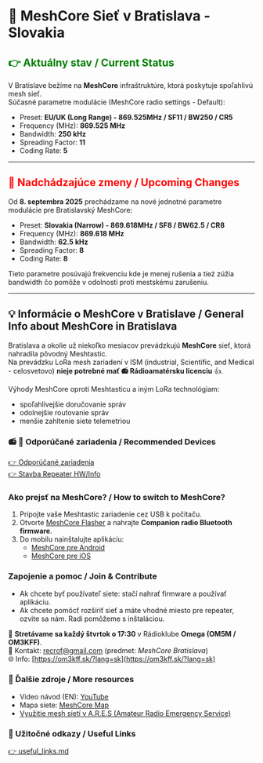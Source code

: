 # 🛜 MeshCore Sieť v Bratislava - Slovakia 


## <span style="color:green">👉 Aktuálny stav / Current Status</span>
V Bratislave bežíme na **MeshCore** infraštruktúre, ktorá poskytuje spoľahlivú mesh sieť.  
Súčasné parametre modulácie (MeshCore radio settings - Default):

- Preset: **EU/UK (Long Range) - 869.525MHz / SF11 / BW250 / CR5**
- Frequency (MHz): **869.525 MHz**
- Bandwidth: **250 kHz**
- Spreading Factor: **11**
- Coding Rate: **5**

---

## <span style="color:red">🚨 Nadchádzajúce zmeny / Upcoming Changes</span>
Od **8. septembra 2025** prechádzame na nové jednotné parametre modulácie pre Bratislavský MeshCore:

- Preset: **Slovakia (Narrow) - 869.618MHz / SF8 / BW62.5 / CR8**
- Frequency (MHz): **869.618 MHz**
- Bandwidth: **62.5 kHz**
- Spreading Factor:  **8**
- Coding Rate: **8**

Tieto parametre posúvajú frekvenciu kde je menej rušenia a tież zúžia bandwidth čo pomôže v odolnosti proti mestskému zarušeniu.

---

## 💡 Informácie o MeshCore v Bratislave / General Info about MeshCore in Bratislava
Bratislava a okolie už niekoľko mesiacov prevádzkujú **MeshCore** sieť, ktorá nahradila pôvodný Meshtastic.  
Na prevádzku LoRa mesh zariadení v ISM (industrial, Scientific, and Medical - celosvetovo) **nieje potrebné mať 📻 Rádioamatérsku licenciu** 👍.  

Výhody MeshCore oproti Meshtasticu a iným LoRa technológiam:

- spoľahlivejšie doručovanie správ  
- odolnejšie routovanie správ  
- menšie zahltenie siete telemetriou  

### 📻 📡 Odporúčané zariadenia / Recommended Devices
[👉 Odporúčané zariadenia](./hardware.md)  
[👉 Stavba Repeater HW/Info](./howto_repeater_build.md)  

### Ako prejsť na MeshCore? / How to switch to MeshCore?
1. Pripojte vaše Meshtastic zariadenie cez USB k počítaču.  
2. Otvorte [MeshCore Flasher](https://flasher.meshcore.dev) a nahrajte **Companion radio Bluetooth firmware**.  
3. Do mobilu nainštalujte aplikáciu:  
   - [MeshCore pre Android](https://play.google.com/store/apps/details?id=com.liamcottle.meshcore.android)  
   - [MeshCore pre iOS](https://apps.apple.com/us/app/meshcore/id6742354151)  

### Zapojenie a pomoc / Join & Contribute
- Ak chcete byť používateľ siete: stačí nahrať firmware a používať aplikáciu.  
- Ak chcete pomôcť rozšíriť sieť a máte vhodné miesto pre repeater, ozvite sa nám. Radi pomôžeme s inštaláciou.  

📍 **Stretávame sa každý štvrtok o 17:30** v Rádioklube **Omega (OM5M / OM3KFF)**.  
📧 Kontakt: recrof@gmail.com (predmet: *MeshCore Bratislava*)  
🌐 Info: [https://om3kff.sk/?lang=sk](https://om3kff.sk/?lang=sk)  

### 🔗 Ďalšie zdroje / More resources
- Video návod (EN): [YouTube](https://www.youtube.com/watch?v=t1qne8uJBAc)  
- Mapa siete: [MeshCore Map](https://map.meshcore.dev/?lat=48.1704&lon=17.1977&zoom=12)
- [Využitie mesh sietí v A.R.E.S (Amateur Radio Emergency Service)](https://aresom.wordpress.com/lora-mesh-siete-pre-tiesnovu-komunikaciu-siete-meshtastic-a-meshcore-na-slovensku/)

### 🔗 Užitočné odkazy / Useful Links
[👉 useful_links.md](./useful_links.md)

